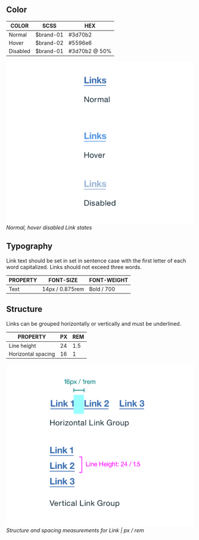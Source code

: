 ## Color
| COLOR    | SCSS          | HEX           |
|----------|---------------|---------------|
| Normal   | $brand-01     | #3d70b2       |
| Hover    | $brand-02     | #5596e6       |
| Disabled | $brand-01     | #3d70b2 @ 50% |

![Example of normal, hover, and disabled link states](images/link-style-1.png)
_Normal, hover disabled Link states_

## Typography
Link text should be set in set in sentence case with the first letter of each word capitalized. Links should not exceed three words.

| PROPERTY  | FONT-SIZE    | FONT-WEIGHT |
|------------|-----------------|--------------|
| Text       | 14px / 0.875rem | Bold / 700   |

## Structure
Links can be grouped horizontally or vertically and must be underlined.

| PROPERTY             | PX | REM  |
|----------------------|----|------|
| Line height          | 24 | 1.5  |
| Horizontal spacing   | 16 | 1    |


![Link structure and spacing measurements ](images/link-style-2.png)
_Structure and spacing measurements for Link | px / rem_

